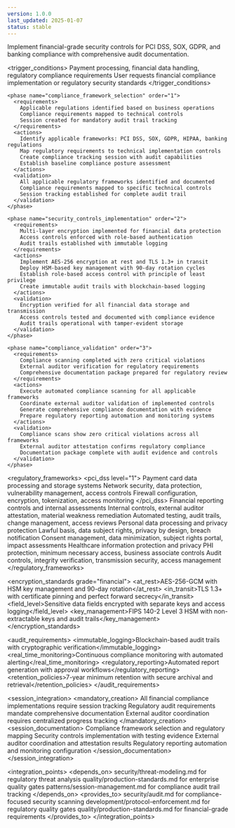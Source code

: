 ```yaml
---
version: 1.0.0
last_updated: 2025-01-07
status: stable
---
```


<module name="financial_compliance" category="security">
  
  <purpose>
    Implement financial-grade security controls for PCI DSS, SOX, GDPR, and banking compliance with comprehensive audit documentation.
  </purpose>
  
  <trigger_conditions>
    <condition type="automatic">Payment processing, financial data handling, regulatory compliance requirements</condition>
    <condition type="explicit">User requests financial compliance implementation or regulatory security standards</condition>
  </trigger_conditions>
  
  <implementation>
    
    <phase name="compliance_framework_selection" order="1">
      <requirements>
        Applicable regulations identified based on business operations
        Compliance requirements mapped to technical controls
        Session created for mandatory audit trail tracking
      </requirements>
      <actions>
        Identify applicable frameworks: PCI DSS, SOX, GDPR, HIPAA, banking regulations
        Map regulatory requirements to technical implementation controls
        Create compliance tracking session with audit capabilities
        Establish baseline compliance posture assessment
      </actions>
      <validation>
        All applicable regulatory frameworks identified and documented
        Compliance requirements mapped to specific technical controls
        Session tracking established for complete audit trail
      </validation>
    </phase>
    
    <phase name="security_controls_implementation" order="2">
      <requirements>
        Multi-layer encryption implemented for financial data protection
        Access controls enforced with role-based authentication
        Audit trails established with immutable logging
      </requirements>
      <actions>
        Implement AES-256 encryption at rest and TLS 1.3+ in transit
        Deploy HSM-based key management with 90-day rotation cycles
        Establish role-based access control with principle of least privilege
        Create immutable audit trails with blockchain-based logging
      </actions>
      <validation>
        Encryption verified for all financial data storage and transmission
        Access controls tested and documented with compliance evidence
        Audit trails operational with tamper-evident storage
      </validation>
    </phase>
    
    <phase name="compliance_validation" order="3">
      <requirements>
        Compliance scanning completed with zero critical violations
        External auditor verification for regulatory requirements
        Comprehensive documentation package prepared for regulatory review
      </requirements>
      <actions>
        Execute automated compliance scanning for all applicable frameworks
        Coordinate external auditor validation of implemented controls
        Generate comprehensive compliance documentation with evidence
        Prepare regulatory reporting automation and monitoring systems
      </actions>
      <validation>
        Compliance scans show zero critical violations across all frameworks
        External auditor attestation confirms regulatory compliance
        Documentation package complete with audit evidence and controls
      </validation>
    </phase>
    
  </implementation>
  
  <regulatory_frameworks>
    <pci_dss level="1">
      <scope>Payment card data processing and storage systems</scope>
      <requirements>Network security, data protection, vulnerability management, access controls</requirements>
      <controls>Firewall configuration, encryption, tokenization, access monitoring</controls>
    </pci_dss>
    <sox compliance="section_404">
      <scope>Financial reporting controls and internal assessments</scope>
      <requirements>Internal controls, external auditor attestation, material weakness remediation</requirements>
      <controls>Automated testing, audit trails, change management, access reviews</controls>
    </sox>
    <gdpr data_protection="article_32">
      <scope>Personal data processing and privacy protection</scope>
      <requirements>Lawful basis, data subject rights, privacy by design, breach notification</requirements>
      <controls>Consent management, data minimization, subject rights portal, impact assessments</controls>
    </gdpr>
    <hipaa safeguards="physical_administrative_technical">
      <scope>Healthcare information protection and privacy</scope>
      <requirements>PHI protection, minimum necessary access, business associate controls</requirements>
      <controls>Audit controls, integrity verification, transmission security, access management</controls>
    </hipaa>
  </regulatory_frameworks>
  
  <encryption_standards grade="financial">
    <at_rest>AES-256-GCM with HSM key management and 90-day rotation</at_rest>
    <in_transit>TLS 1.3+ with certificate pinning and perfect forward secrecy</in_transit>
    <field_level>Sensitive data fields encrypted with separate keys and access logging</field_level>
    <key_management>FIPS 140-2 Level 3 HSM with non-extractable keys and audit trails</key_management>
  </encryption_standards>
  
  <audit_requirements>
    <immutable_logging>Blockchain-based audit trails with cryptographic verification</immutable_logging>
    <real_time_monitoring>Continuous compliance monitoring with automated alerting</real_time_monitoring>
    <regulatory_reporting>Automated report generation with approval workflows</regulatory_reporting>
    <retention_policies>7-year minimum retention with secure archival and retrieval</retention_policies>
  </audit_requirements>
  
  <session_integration>
    <mandatory_creation>
      All financial compliance implementations require session tracking
      Regulatory audit requirements mandate comprehensive documentation
      External auditor coordination requires centralized progress tracking
    </mandatory_creation>
    <session_documentation>
      Compliance framework selection and regulatory mapping
      Security controls implementation with testing evidence
      External auditor coordination and attestation results
      Regulatory reporting automation and monitoring configuration
    </session_documentation>
  </session_integration>
  
  <integration_points>
    <depends_on>
      security/threat-modeling.md for regulatory threat analysis
      quality/production-standards.md for enterprise quality gates
      patterns/session-management.md for compliance audit trail tracking
    </depends_on>
    <provides_to>
      security/audit.md for compliance-focused security scanning
      development/protocol-enforcement.md for regulatory quality gates
      quality/production-standards.md for financial-grade requirements
    </provides_to>
  </integration_points>
  
</module>